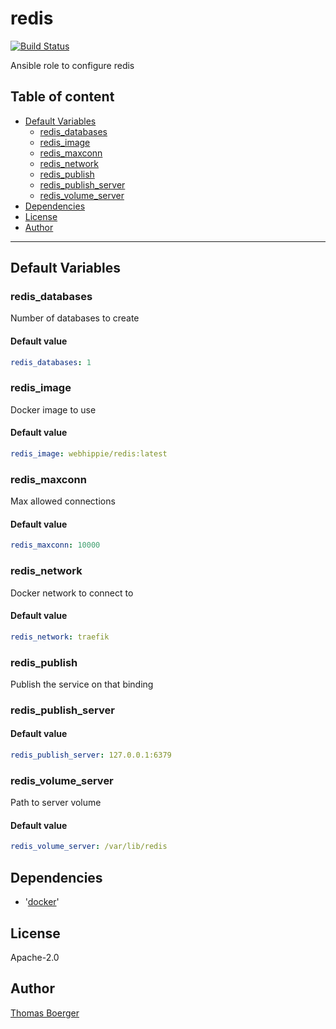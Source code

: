 # redis

[![Build Status](https://cloud.drone.io/api/badges/rolehippie/redis/status.svg)](https://cloud.drone.io/rolehippie/redis)

Ansible role to configure redis

## Table of content

* [Default Variables](#default-variables)
  * [redis_databases](#redis_databases)
  * [redis_image](#redis_image)
  * [redis_maxconn](#redis_maxconn)
  * [redis_network](#redis_network)
  * [redis_publish](#redis_publish)
  * [redis_publish_server](#redis_publish_server)
  * [redis_volume_server](#redis_volume_server)
* [Dependencies](#dependencies)
* [License](#license)
* [Author](#author)

---

## Default Variables

### redis_databases

Number of databases to create

#### Default value

```YAML
redis_databases: 1
```

### redis_image

Docker image to use

#### Default value

```YAML
redis_image: webhippie/redis:latest
```

### redis_maxconn

Max allowed connections

#### Default value

```YAML
redis_maxconn: 10000
```

### redis_network

Docker network to connect to

#### Default value

```YAML
redis_network: traefik
```

### redis_publish

Publish the service on that binding

### redis_publish_server

#### Default value

```YAML
redis_publish_server: 127.0.0.1:6379
```

### redis_volume_server

Path to server volume

#### Default value

```YAML
redis_volume_server: /var/lib/redis
```

## Dependencies

- '[docker](https://github.com/rolehippie/docker)'

## License

Apache-2.0

## Author

[Thomas Boerger](https://github.com/tboerger)
